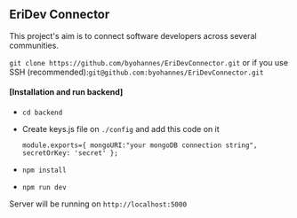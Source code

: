 ## EriDev Connector

This project's aim is to connect software developers across several communities.


`git clone https://github.com/byohannes/EriDevConnector.git` or if you use SSH (recommended):`git@github.com:byohannes/EriDevConnector.git`


#### [Installation and run backend]

- `cd backend`
- Create keys.js file on `./config` and add this code on it
 
   `module.exports={
         mongoURI:"your mongoDB connection string",
         secretOrKey: 'secret'
   };`
- `npm install`
- `npm run dev`
 
 Server will be running on `http://localhost:5000`





